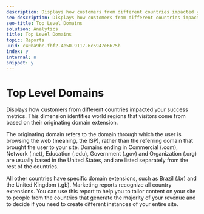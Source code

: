 ```yaml
---
description: Displays how customers from different countries impacted your success metrics. This dimension identifies world regions that visitors come from based on their originating domain extension.
seo-description: Displays how customers from different countries impacted your success metrics. This dimension identifies world regions that visitors come from based on their originating domain extension.
seo-title: Top Level Domains
solution: Analytics
title: Top Level Domains
topic: Reports
uuid: c40ba9bc-fbf2-4e50-9117-6c5947e6675b
index: y
internal: n
snippet: y
---
```


# Top Level Domains

Displays how customers from different countries impacted your success metrics. This dimension identifies world regions that visitors come from based on their originating domain extension.

 The originating domain refers to the domain through which the user is browsing the web (meaning, the ISP), rather than the referring domain that brought the user to your site. Domains ending in Commercial (.com), Network (.net), Education (.edu), Government (.gov) and Organization (.org) are usually based in the United States, and are listed separately from the rest of the countries.

All other countries have specific domain extensions, such as Brazil (.br) and the United Kingdom (.gb). Marketing reports recognize all country extensions. You can use this report to help you to tailor content on your site to people from the countries that generate the majority of your revenue and to decide if you need to create different instances of your entire site. 
